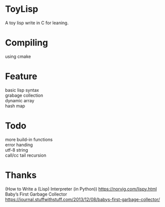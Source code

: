 # ToyLisp
A toy lisp write in C for leaning.

# Compiling
using cmake
# Feature
basic lisp syntax  
grabage collection  
dynamic array  
hash map  
# Todo
more build-in functions  
error handing  
utf-8 string  
call/cc 
tail recursion  
# Thanks

(How to Write a (Lisp) Interpreter (in Python)) https://norvig.com/lispy.html
Baby’s First Garbage Collector https://journal.stuffwithstuff.com/2013/12/08/babys-first-garbage-collector/